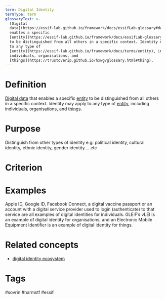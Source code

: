 ```yaml
---
term: Digital Identity
termType: term
glossaryText: >-
  [Digital
  data](https://essif-lab.github.io/framework/docs/essifLab-glossary#data) that
  enables a specific
  [entity](https://essif-lab.github.io/framework/docs/essifLab-glossary#entity)
  to be distinguished from all others in a specific context. Identity may apply
  to any type of
  [entity](https://essif-lab.github.io/framework/docs/terms/entity), including
  individuals, organisations, and
  [things](https://trustoverip.github.io/hxwg/glossary.html#thing).
---
```

# Definition
[Digital data](https://essif-lab.github.io/framework/docs/essifLab-glossary#data) that enables a specific [entity](https://essif-lab.github.io/framework/docs/essifLab-glossary#entity) to be distinguished from all others in a specific context. Identity may apply to any type of [entity](https://essif-lab.github.io/framework/docs/terms/entity), including individuals, organisations, and [things](https://trustoverip.github.io/hxwg/glossary.html#thing).
# Purpose
Distinguish from other types of identity e.g. political identity, cultural identity, ethnic identity, gender identity…..etc
# Criterion
# Examples
Apple ID, Google ID, Facebook Connect, a digital vaccine passport or an account with a digital service provider used to login (authenticate) to that service are all examples of digital identities for individuals.  GLEIF’s vLEI is an example of digital identity for organisations, and an Electronic Mobile Equipment Identifier is an example of digital identity for things.
# Related concepts
* [digital identity ecosystem](https://trustoverip.github.io/hxwg/glossary.html#digital-identity-ecosystem)
# Tags
 #sovrin #harmstf #essif
